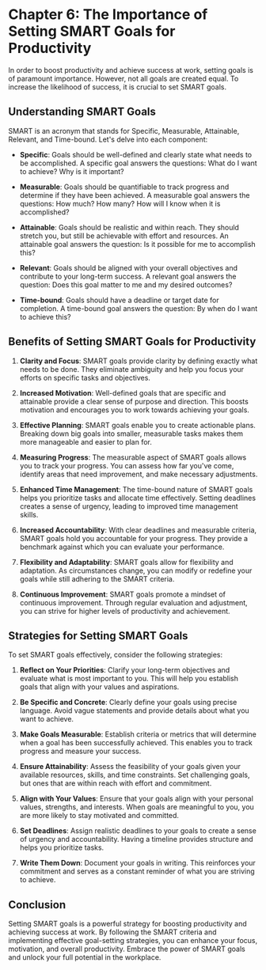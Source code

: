 Chapter 6: The Importance of Setting SMART Goals for Productivity
=================================================================

In order to boost productivity and achieve success at work, setting goals is of paramount importance. However, not all goals are created equal. To increase the likelihood of success, it is crucial to set SMART goals.

Understanding SMART Goals
-------------------------

SMART is an acronym that stands for Specific, Measurable, Attainable, Relevant, and Time-bound. Let's delve into each component:

* **Specific**: Goals should be well-defined and clearly state what needs to be accomplished. A specific goal answers the questions: What do I want to achieve? Why is it important?

* **Measurable**: Goals should be quantifiable to track progress and determine if they have been achieved. A measurable goal answers the questions: How much? How many? How will I know when it is accomplished?

* **Attainable**: Goals should be realistic and within reach. They should stretch you, but still be achievable with effort and resources. An attainable goal answers the question: Is it possible for me to accomplish this?

* **Relevant**: Goals should be aligned with your overall objectives and contribute to your long-term success. A relevant goal answers the question: Does this goal matter to me and my desired outcomes?

* **Time-bound**: Goals should have a deadline or target date for completion. A time-bound goal answers the question: By when do I want to achieve this?

Benefits of Setting SMART Goals for Productivity
------------------------------------------------

1. **Clarity and Focus**: SMART goals provide clarity by defining exactly what needs to be done. They eliminate ambiguity and help you focus your efforts on specific tasks and objectives.

2. **Increased Motivation**: Well-defined goals that are specific and attainable provide a clear sense of purpose and direction. This boosts motivation and encourages you to work towards achieving your goals.

3. **Effective Planning**: SMART goals enable you to create actionable plans. Breaking down big goals into smaller, measurable tasks makes them more manageable and easier to plan for.

4. **Measuring Progress**: The measurable aspect of SMART goals allows you to track your progress. You can assess how far you've come, identify areas that need improvement, and make necessary adjustments.

5. **Enhanced Time Management**: The time-bound nature of SMART goals helps you prioritize tasks and allocate time effectively. Setting deadlines creates a sense of urgency, leading to improved time management skills.

6. **Increased Accountability**: With clear deadlines and measurable criteria, SMART goals hold you accountable for your progress. They provide a benchmark against which you can evaluate your performance.

7. **Flexibility and Adaptability**: SMART goals allow for flexibility and adaptation. As circumstances change, you can modify or redefine your goals while still adhering to the SMART criteria.

8. **Continuous Improvement**: SMART goals promote a mindset of continuous improvement. Through regular evaluation and adjustment, you can strive for higher levels of productivity and achievement.

Strategies for Setting SMART Goals
----------------------------------

To set SMART goals effectively, consider the following strategies:

1. **Reflect on Your Priorities**: Clarify your long-term objectives and evaluate what is most important to you. This will help you establish goals that align with your values and aspirations.

2. **Be Specific and Concrete**: Clearly define your goals using precise language. Avoid vague statements and provide details about what you want to achieve.

3. **Make Goals Measurable**: Establish criteria or metrics that will determine when a goal has been successfully achieved. This enables you to track progress and measure your success.

4. **Ensure Attainability**: Assess the feasibility of your goals given your available resources, skills, and time constraints. Set challenging goals, but ones that are within reach with effort and commitment.

5. **Align with Your Values**: Ensure that your goals align with your personal values, strengths, and interests. When goals are meaningful to you, you are more likely to stay motivated and committed.

6. **Set Deadlines**: Assign realistic deadlines to your goals to create a sense of urgency and accountability. Having a timeline provides structure and helps you prioritize tasks.

7. **Write Them Down**: Document your goals in writing. This reinforces your commitment and serves as a constant reminder of what you are striving to achieve.

Conclusion
----------

Setting SMART goals is a powerful strategy for boosting productivity and achieving success at work. By following the SMART criteria and implementing effective goal-setting strategies, you can enhance your focus, motivation, and overall productivity. Embrace the power of SMART goals and unlock your full potential in the workplace.
